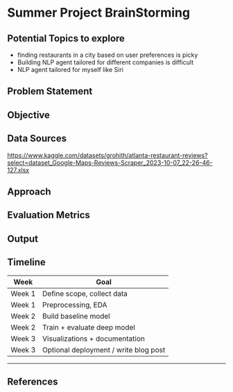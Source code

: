 # Summer Project BrainStorming 

## Potential Topics to explore
- finding restaurants in a city based on user preferences is picky
- Building NLP agent tailored for different companies is difficult 
- NLP agent tailored for myself like Siri




## Problem Statement

## Objective

## Data Sources
https://www.kaggle.com/datasets/grohith/atlanta-restaurant-reviews?select=dataset_Google-Maps-Reviews-Scraper_2023-10-07_22-26-46-127.xlsx


## Approach

## Evaluation Metrics

## Output

## Timeline

| Week | Goal |
|------|------|
| Week 1 | Define scope, collect data |
| Week 1 | Preprocessing, EDA |
| Week 2 | Build baseline model |
| Week 2 | Train + evaluate deep model |
| Week 3 | Visualizations + documentation |
| Week 3 | Optional deployment / write blog post |

---

## References
